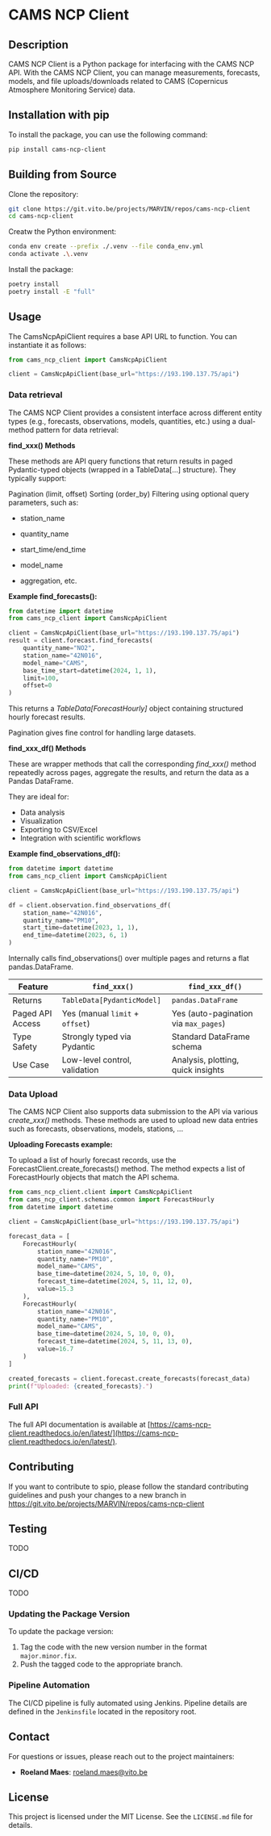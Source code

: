 
# CAMS NCP Client

## Description

CAMS NCP Client is a Python package for interfacing with the CAMS NCP API.
With the CAMS NCP Client, you can manage measurements, forecasts, models, and file uploads/downloads related to CAMS (Copernicus Atmosphere Monitoring Service) data.


## Installation with pip

To install the package, you can use the following command:

```bash
pip install cams-ncp-client 
```


## Building from Source

Clone the repository:

```bash
git clone https://git.vito.be/projects/MARVIN/repos/cams-ncp-client
cd cams-ncp-client
```

Creatw the Python environment:

```bash
conda env create --prefix ./.venv --file conda_env.yml
conda activate .\.venv
```

Install the package:

```bash
poetry install
poetry install -E "full"
```


## Usage

The CamsNcpApiClient requires a base API URL to function. You can instantiate it as follows:

```python
from cams_ncp_client import CamsNcpApiClient

client = CamsNcpApiClient(base_url="https://193.190.137.75/api")
```

### Data retrieval

The CAMS NCP Client provides a consistent interface across different entity types (e.g., forecasts, observations, models, quantities, etc.) using a dual-method pattern for data retrieval:

**find_xxx() Methods**

These methods are API query functions that return results in paged Pydantic-typed objects (wrapped in a TableData[...] structure). They typically support:

Pagination (limit, offset)
Sorting (order_by)
Filtering using optional query parameters, such as:

 - station_name
 - quantity_name

 - start_time/end_time
 - model_name

 - aggregation, etc.

**Example find_forecasts():**

```python
from datetime import datetime
from cams_ncp_client import CamsNcpApiClient

client = CamsNcpApiClient(base_url="https://193.190.137.75/api") 
result = client.forecast.find_forecasts(
    quantity_name="NO2",
    station_name="42N016",
    model_name="CAMS",
    base_time_start=datetime(2024, 1, 1),
    limit=100,
    offset=0
)
```

This returns a _TableData[ForecastHourly]_ object containing structured hourly forecast results.

Pagination gives fine control for handling large datasets.

**find_xxx_df() Methods**

These are wrapper methods that call the corresponding _find_xxx()_ method repeatedly across pages, aggregate the results,
and return the data as a Pandas DataFrame.

They are ideal for:

- Data analysis
- Visualization
- Exporting to CSV/Excel
- Integration with scientific workflows

**Example find_observations_df():**

```python
from datetime import datetime
from cams_ncp_client import CamsNcpApiClient

client = CamsNcpApiClient(base_url="https://193.190.137.75/api") 

df = client.observation.find_observations_df(
    station_name="42N016",
    quantity_name="PM10",
    start_time=datetime(2023, 1, 1),
    end_time=datetime(2023, 6, 1)
)
```

Internally calls find_observations() over multiple pages and returns a flat pandas.DataFrame.

| Feature          | `find_xxx()`                    | `find_xxx_df()`                       |
| ---------------- | ------------------------------- | ------------------------------------- |
| Returns          | `TableData[PydanticModel]`      | `pandas.DataFrame`                    |
| Paged API Access | Yes (manual `limit` + `offset`) | Yes (auto-pagination via `max_pages`) |
| Type Safety      | Strongly typed via Pydantic     | Standard DataFrame schema             |
| Use Case         | Low-level control, validation   | Analysis, plotting, quick insights    |


### Data Upload

The CAMS NCP Client also supports data submission to the API via various _create_xxx()_ methods.
These methods are used to upload new data entries such as forecasts, observations, models, stations, ...

**Uploading Forecasts example:**

To upload a list of hourly forecast records, use the ForecastClient.create_forecasts() method.
The method expects a list of ForecastHourly objects that match the API schema.

```python
from cams_ncp_client.client import CamsNcpApiClient
from cams_ncp_client.schemas.common import ForecastHourly
from datetime import datetime

client = CamsNcpApiClient(base_url="https://193.190.137.75/api")

forecast_data = [
    ForecastHourly(
        station_name="42N016",
        quantity_name="PM10",
        model_name="CAMS",
        base_time=datetime(2024, 5, 10, 0, 0),
        forecast_time=datetime(2024, 5, 11, 12, 0),
        value=15.3
    ),
    ForecastHourly(
        station_name="42N016",
        quantity_name="PM10",
        model_name="CAMS",
        base_time=datetime(2024, 5, 10, 0, 0),
        forecast_time=datetime(2024, 5, 11, 13, 0),
        value=16.7
    )
]

created_forecasts = client.forecast.create_forecasts(forecast_data)
print(f"Uploaded: {created_forecasts}.")

```

### Full API 

The full API documentation is available at [https://cams-ncp-client.readthedocs.io/en/latest/](https://cams-ncp-client.readthedocs.io/en/latest/).

## Contributing

If you want to contribute to spio, please follow the standard contributing guidelines and push your changes to a new branch in
https://git.vito.be/projects/MARVIN/repos/cams-ncp-client 


## Testing

TODO

## CI/CD

TODO


### Updating the Package Version

To update the package version:

1. Tag the code with the new version number in the format `major.minor.fix`.
2. Push the tagged code to the appropriate branch.

### Pipeline Automation

The CI/CD pipeline is fully automated using Jenkins. Pipeline details are defined in the `Jenkinsfile` located in the repository root.

## Contact

For questions or issues, please reach out to the project maintainers:

- **Roeland Maes**: [roeland.maes@vito.be](mailto:roeland.maes@vito.be)


## License

This project is licensed under the MIT License. See the `LICENSE.md` file for details.
